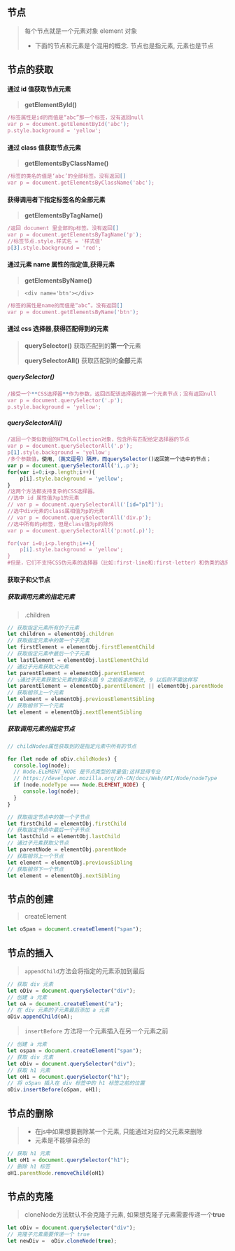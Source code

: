 ## 节点

> 每个节点就是一个元素对象 element 对象
>
> - 下面的节点和元素是个混用的概念. 节点也是指元素, 元素也是节点

## 节点的获取

#### 通过 id 值获取节点元素

>  **getElementById()** 

```js
/标签属性是id的而值是“abc”那一个标签，没有返回null
var p = document.getElementById('abc');
p.style.background = 'yellow';
```

#### 通过 class 值获取节点元素

> **getElementsByClassName()** 

```js
/标签的类名的值是‘abc’的全部标签。没有返回[]
var p = document.getElementsByClassName('abc');
```

####  获得调用者下指定标签名的全部元素

> **getElementsByTagName()** 

```js
/返回 document 里全部的p标签。没有返回[]
var p = document.getElementsByTagName('p');
//标签节点.style.样式名 = '样式值' 
p[3].style.background = 'red';
```

####  通过元素 name 属性的指定值,获得元素

> **getElementsByName()** 

> `<div name='btn'></div>`

```js
/标签的属性是name的而值是“abc”。没有返回[]
var p = document.getElementsByName('btn');
```

#### 通过 css 选择器,获得匹配得到的元素

>  **querySelector()** 获取匹配到的**第一个**元素
>
> **querySelectorAll()** 获取匹配到的**全部**元素

##### querySelector()

```js
/接受一个**CSS选择器**作为参数，返回匹配该选择器的第一个元素节点；没有返回null
var p = document.querySelector('.p');
p.style.background = 'yellow';

```

##### querySelectorAll()

```js
/返回一个类似数组的HTMLCollection对象，包含所有匹配给定选择器的节点
var p = document.querySelectorAll('.p');
p[1].style.background = 'yellow';
/多个参数值，使用,（英文逗号）隔开，而querySelector()返回第一个选中的节点；
var p = document.querySelectorAll('i,.p');
for(var i=0;i<p.length;i++){
    p[i].style.background = 'yellow';
}
/这两个方法都支持复杂的CSS选择器。
//选中 id 属性值为p1的元素
// var p = document.querySelectorAll('[id="p1"]');
//选中div元素的class属相值为p的元素
// var p = document.querySelectorAll('div.p');
//选中所有的p标签，但是class值为p的除外
var p = document.querySelectorAll('p:not(.p)');

for(var i=0;i<p.length;i++){
    p[i].style.background = 'yellow';
}
#但是，它们不支持CSS伪元素的选择器（比如:first-line和:first-letter）和伪类的选择器（比如:link和:visited），即无法选中伪元素和伪类。 
```

#### 获取子和父节点

##### 获取调用元素的指定元素

> .children

~~~js
// 获取指定元素所有的子元素
let children = elementObj.children
// 获取指定元素中的第一个子元素
let firstElement = elementObj.firstElementChild
// 获取指定元素中最后一个子元素
let lastElement = elementObj.lastElementChild
// 通过子元素获取父元素
let parentElement = elementObj.parentElement
// ⤵️通过子元素获取父元素的兼容火狐 9 之前版本的写法, 9 以后则不需这样写
let parentElement = elementObj.parentElement || elementObj.parentNode
// 获取相邻上一个元素
let element = elementObj.previousElementSibling
// 获取相邻下一个元素
let element = elementObj.nextElementSibling
~~~

##### 获取调用元素的指定节点

~~~js
// childNodes属性获取到的是指定元素中所有的节点

for (let node of oDiv.childNodes) {
  console.log(node);
  // Node.ELEMENT_NODE 是节点类型的常量值;这样显得专业
  // https://developer.mozilla.org/zh-CN/docs/Web/API/Node/nodeType
  if (node.nodeType === Node.ELEMENT_NODE) {
     console.log(node);
  }
}

// 获取指定节点中的第一个子节点
let firstChild = elementObj.firstChild
// 获取指定节点中最后一个子节点
let lastChild = elementObj.lastChild
// 通过子元素获取父节点
let parentNode = elementObj.parentNode
// 获取相邻上一个节点
let element = elementObj.previousSibling
// 获取相邻下一个节点
let element = elementObj.nextSibling
~~~



## 节点的创建

> createElement

~~~js
let oSpan = document.createElement("span");
~~~





## 节点的插入

> `appendChild`方法会将指定的元素添加到最后

~~~js
// 获取 div 元素
let oDiv = document.querySelector("div");
// 创建 a 元素
let oA = document.createElement("a");
// 在 div 元素的子元素最后添加 a 元素
oDiv.appendChild(oA);
~~~

> `insertBefore` 方法将一个元素插入在另一个元素之前

~~~js
// 创建 a 元素
let ospan = document.createElement("span");
// 获取 div 元素
let oDiv = document.querySelector("div");
// 获取 h1 元素
let oH1 = document.querySelector("h1");
// 将 oSpan 插入在 div 标签中的 h1 标签之前的位置
oDiv.insertBefore(oSpan, oH1);
~~~



## 节点的删除

> - 在js中如果想要删除某一个元素, 只能通过对应的父元素来删除
> - 元素是不能够自杀的

~~~js
// 获取 h1 元素
let oH1 = document.querySelector("h1");
// 删除 h1 标签
oH1.parentNode.removeChild(oH1)
~~~



## 节点的克隆

> cloneNode方法默认不会克隆子元素, 如果想克隆子元素需要传递一个**true**

~~~js
let oDiv = document.querySelector("div");
// 克隆子元素需要传递一个 true
let newDiv =  oDiv.cloneNode(true);
~~~





